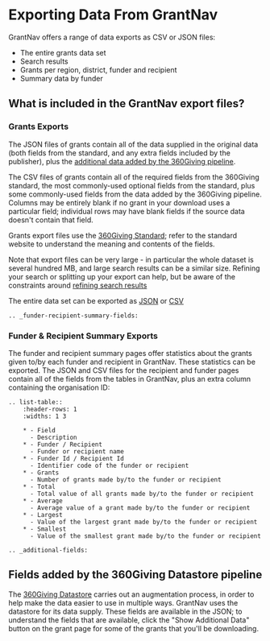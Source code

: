 Exporting Data From GrantNav
============================

GrantNav offers a range of data exports as CSV or JSON files:

* The entire grants data set
* Search results
* Grants per region, district, funder and recipient
* Summary data by funder

## What is included in the GrantNav export files?

### Grants Exports

The JSON files of grants contain all of the data supplied in the original data (both fields from the standard, and any extra fields included by the publisher), plus the [additional data added by the 360Giving pipeline](additional-fields).

The CSV files of grants contain all of the required fields from the 360Giving standard, the most commonly-used optional fields from the standard, plus some commonly-used fields from the data added by the 360Giving pipeline. Columns may be entirely blank if no grant in your download uses a particular field; individual rows may have blank fields if the source data doesn't contain that field.

Grants export files use the [360Giving Standard](https://standard.threesixtygiving.org/en/latest/); refer to the standard website to understand the meaning and contents of the fields.

Note that export files can be very large - in particular the whole dataset is several hundred MB, and large search results can be a similar size. Refining your search or splitting up your export can help, but be aware of the constraints around [refining search results](refining-results)

The entire data set can be exported as [JSON](http://grantnav.threesixtygiving.org/search.json) or [CSV](http://grantnav.threesixtygiving.org/search.csv)


```eval_rst
.. _funder-recipient-summary-fields:
```

### Funder & Recipient Summary Exports

The funder and recipient summary pages offer statistics about the grants given to/by each funder and recipient in GrantNav. These statistics can be exported. The JSON and CSV files for the recipient and funder pages contain all of the fields from the tables in GrantNav, plus an extra column containing the organisation ID:

```eval_rst
.. list-table::
    :header-rows: 1
    :widths: 1 3

    * - Field
      - Description
    * - Funder / Recipient
      - Funder or recipient name
    * - Funder Id / Recipient Id
      - Identifier code of the funder or recipient
    * - Grants
      - Number of grants made by/to the funder or recipient
    * - Total
      - Total value of all grants made by/to the funder or recipient
    * - Average
      - Average value of a grant made by/to the funder or recipient
    * - Largest
      - Value of the largest grant made by/to the funder or recipient
    * - Smallest
      - Value of the smallest grant made by/to the funder or recipient

```



```eval_rst
.. _additional-fields:
```

## Fields added by the 360Giving Datastore pipeline

The [360Giving Datastore](https://www.threesixtygiving.org/data/360giving-datastore/) carries out an augmentation process, in order to help make the data easier to use in multiple ways. GrantNav uses the datastore for its data supply. These fields are available in the JSON; to understand the fields that are available, click the "Show Additional Data" button on the grant page for some of the grants that you'll be downloading.


